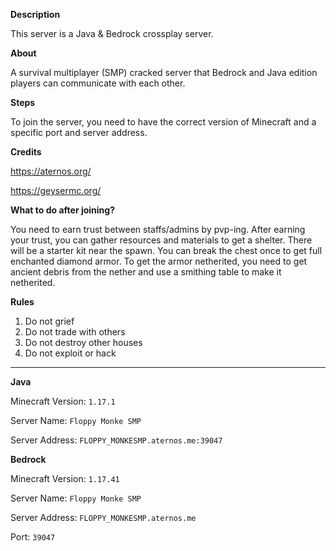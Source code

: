 **Description**

This server is a Java & Bedrock crossplay server.

**About**

A survival multiplayer (SMP) cracked server that Bedrock and Java edition players can communicate with each other.

**Steps**

To join the server, you need to have the correct version of Minecraft and a specific port and server address.

**Credits**

https://aternos.org/

https://geysermc.org/

**What to do after joining?**

You need to earn trust between staffs/admins by pvp-ing. After earning your trust, you can gather resources and materials to get a shelter. There will be a starter kit near the spawn. You can break the chest once to get full enchanted diamond armor. To get the armor netherited, you need to get ancient debris from the nether and use a smithing table to make it netherited.

**Rules**

1. Do not grief
2. Do not trade with others
3. Do not destroy other houses
4. Do not exploit or hack

---

**Java**

Minecraft Version: `1.17.1`

Server Name: `Floppy Monke SMP`

Server Address: `FLOPPY_MONKESMP.aternos.me:39047`



**Bedrock**

Minecraft Version: `1.17.41`

Server Name: `Floppy Monke SMP`

Server Address: `FLOPPY_MONKESMP.aternos.me`

Port: `39047`
